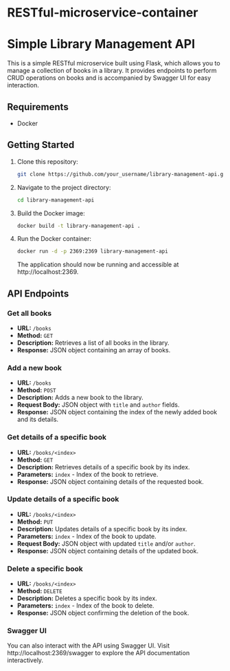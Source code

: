 # RESTful-microservice-container
# Simple Library Management API

This is a simple RESTful microservice built using Flask, which allows you to manage a collection of books in a library. It provides endpoints to perform CRUD operations on books and is accompanied by Swagger UI for easy interaction.

## Requirements

- Docker

## Getting Started

1. Clone this repository:

    ```bash
    git clone https://github.com/your_username/library-management-api.git
    ```

2. Navigate to the project directory:

    ```bash
    cd library-management-api
    ```

3. Build the Docker image:

    ```bash
    docker build -t library-management-api .
    ```

4. Run the Docker container:

    ```bash
    docker run -d -p 2369:2369 library-management-api
    ```

    The application should now be running and accessible at http://localhost:2369.

## API Endpoints

### Get all books

- **URL:** `/books`
- **Method:** `GET`
- **Description:** Retrieves a list of all books in the library.
- **Response:** JSON object containing an array of books.

### Add a new book

- **URL:** `/books`
- **Method:** `POST`
- **Description:** Adds a new book to the library.
- **Request Body:** JSON object with `title` and `author` fields.
- **Response:** JSON object containing the index of the newly added book and its details.

### Get details of a specific book

- **URL:** `/books/<index>`
- **Method:** `GET`
- **Description:** Retrieves details of a specific book by its index.
- **Parameters:** `index` - Index of the book to retrieve.
- **Response:** JSON object containing details of the requested book.

### Update details of a specific book

- **URL:** `/books/<index>`
- **Method:** `PUT`
- **Description:** Updates details of a specific book by its index.
- **Parameters:** `index` - Index of the book to update.
- **Request Body:** JSON object with updated `title` and/or `author`.
- **Response:** JSON object containing details of the updated book.

### Delete a specific book

- **URL:** `/books/<index>`
- **Method:** `DELETE`
- **Description:** Deletes a specific book by its index.
- **Parameters:** `index` - Index of the book to delete.
- **Response:** JSON object confirming the deletion of the book.

### Swagger UI

You can also interact with the API using Swagger UI. Visit http://localhost:2369/swagger to explore the API documentation interactively.


